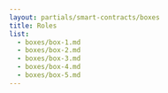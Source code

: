 ```yaml
---
layout: partials/smart-contracts/boxes
title: Roles
list:
  - boxes/box-1.md
  - boxes/box-2.md
  - boxes/box-3.md
  - boxes/box-4.md
  - boxes/box-5.md
---
```

